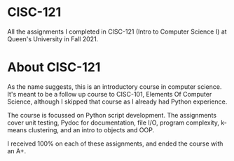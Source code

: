 # CISC-121
All the assignments I completed in CISC-121 (Intro to Computer Science I) at Queen's University in Fall 2021.

# About CISC-121

As the name suggests, this is an introductory course in computer science. It's meant to be a follow up course to CISC-101, Elements Of Computer Science, although I skipped that course as I already had Python experience.

The course is focussed on Python script development. The assignments cover unit testing, Pydoc for documentation, file I/O, program complexity, k-means clustering, and an intro to objects and OOP.

I received 100% on each of these assignments, and ended the course with an A+.
